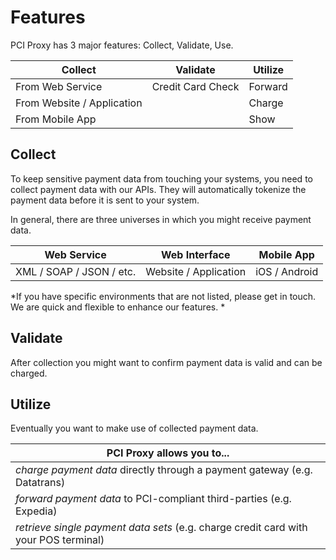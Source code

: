 # Features

PCI Proxy has 3 major features: Collect, Validate, Use. 

|**Collect**|**Validate**|**Utilize**|
|---|---|---|
|From Web Service|Credit Card Check|Forward|
|From Website / Application||Charge|
|From Mobile App||Show|

## Collect

To keep sensitive payment data from touching your systems, you need to collect payment data with our APIs. They will automatically tokenize the payment data before it is sent to your system.

In general, there are three universes in which you might receive payment data. 

| **Web Service** | **Web Interface** | **Mobile App** |
| -- | -- | -- |
| XML / SOAP / JSON / etc. | Website / Application | iOS / Android |


*If you have specific environments that are not listed, please get in touch. We are quick and flexible to enhance our features. *

## Validate

After collection you might want to confirm payment data is valid and can be charged.

## Utilize

Eventually you want to make use of collected payment data. 

| **PCI Proxy allows you to...** |
| -- |
| *charge payment data* directly through a payment gateway (e.g. Datatrans) |
| *forward payment data* to PCI-compliant third-parties (e.g. Expedia) |
| *retrieve single payment data sets* (e.g. charge credit card with your POS terminal) |
